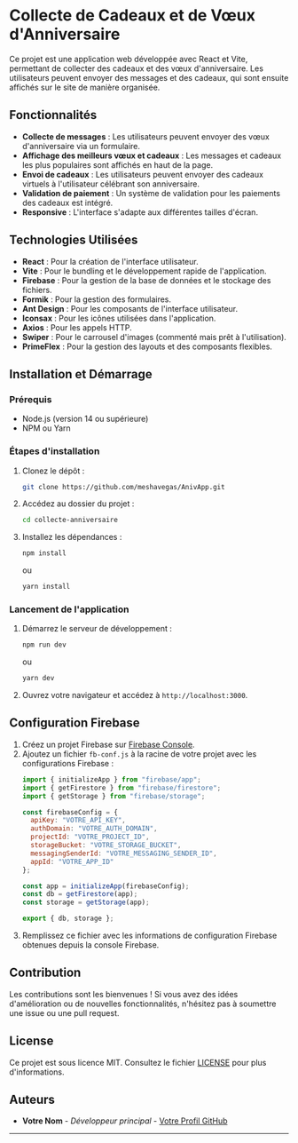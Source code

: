 # Collecte de Cadeaux et de Vœux d'Anniversaire

Ce projet est une application web développée avec React et Vite, permettant de collecter des cadeaux et des vœux d'anniversaire. Les utilisateurs peuvent envoyer des messages et des cadeaux, qui sont ensuite affichés sur le site de manière organisée.

## Fonctionnalités

- **Collecte de messages** : Les utilisateurs peuvent envoyer des vœux d'anniversaire via un formulaire.
- **Affichage des meilleurs vœux et cadeaux** : Les messages et cadeaux les plus populaires sont affichés en haut de la page.
- **Envoi de cadeaux** : Les utilisateurs peuvent envoyer des cadeaux virtuels à l'utilisateur célébrant son anniversaire.
- **Validation de paiement** : Un système de validation pour les paiements des cadeaux est intégré.
- **Responsive** : L'interface s'adapte aux différentes tailles d'écran.

## Technologies Utilisées

- **React** : Pour la création de l'interface utilisateur.
- **Vite** : Pour le bundling et le développement rapide de l'application.
- **Firebase** : Pour la gestion de la base de données et le stockage des fichiers.
- **Formik** : Pour la gestion des formulaires.
- **Ant Design** : Pour les composants de l'interface utilisateur.
- **Iconsax** : Pour les icônes utilisées dans l'application.
- **Axios** : Pour les appels HTTP.
- **Swiper** : Pour le carrousel d'images (commenté mais prêt à l'utilisation).
- **PrimeFlex** : Pour la gestion des layouts et des composants flexibles.

## Installation et Démarrage

### Prérequis

- Node.js (version 14 ou supérieure)
- NPM ou Yarn

### Étapes d'installation

1. Clonez le dépôt :
   ```bash
   git clone https://github.com/meshavegas/AnivApp.git
   ```
2. Accédez au dossier du projet :
   ```bash
   cd collecte-anniversaire
   ```
3. Installez les dépendances :
   ```bash
   npm install
   ```
   ou
   ```bash
   yarn install
   ```

### Lancement de l'application

1. Démarrez le serveur de développement :
   ```bash
   npm run dev
   ```
   ou
   ```bash
   yarn dev
   ```
2. Ouvrez votre navigateur et accédez à `http://localhost:3000`.

## Configuration Firebase

1. Créez un projet Firebase sur [Firebase Console](https://console.firebase.google.com/).
2. Ajoutez un fichier `fb-conf.js` à la racine de votre projet avec les configurations Firebase :
   ```javascript
   import { initializeApp } from "firebase/app";
   import { getFirestore } from "firebase/firestore";
   import { getStorage } from "firebase/storage";

   const firebaseConfig = {
     apiKey: "VOTRE_API_KEY",
     authDomain: "VOTRE_AUTH_DOMAIN",
     projectId: "VOTRE_PROJECT_ID",
     storageBucket: "VOTRE_STORAGE_BUCKET",
     messagingSenderId: "VOTRE_MESSAGING_SENDER_ID",
     appId: "VOTRE_APP_ID"
   };

   const app = initializeApp(firebaseConfig);
   const db = getFirestore(app);
   const storage = getStorage(app);

   export { db, storage };
   ```
3. Remplissez ce fichier avec les informations de configuration Firebase obtenues depuis la console Firebase.

## Contribution

Les contributions sont les bienvenues ! Si vous avez des idées d'amélioration ou de nouvelles fonctionnalités, n'hésitez pas à soumettre une issue ou une pull request.

## License

Ce projet est sous licence MIT. Consultez le fichier [LICENSE](LICENSE) pour plus d'informations.

## Auteurs

- **Votre Nom** - *Développeur principal* - [Votre Profil GitHub](https://github.com/meshavegas)

---
